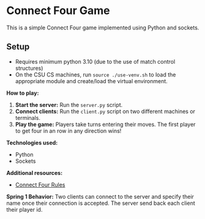 # Connect Four Game

This is a simple Connect Four game implemented using Python and sockets.

## Setup
- Requires minimum python 3.10 (due to the use of match control structures)
- On the CSU CS machines, run `source ./use-venv.sh` to load the appropriate module and create/load the virtual environment.

**How to play:**
1. **Start the server:** Run the `server.py` script.
2. **Connect clients:** Run the `client.py` script on two different machines or terminals.
3. **Play the game:** Players take turns entering their moves. The first player to get four in an row in any direction wins!

**Technologies used:**
* Python
* Sockets

**Additional resources:**
* [Connect Four Rules](https://en.wikipedia.org/wiki/Connect_Four)

**Spring 1 Behavior:**
Two clients can connect to the server and specify their name once their connection is accepted. The server send back each client their player id.

